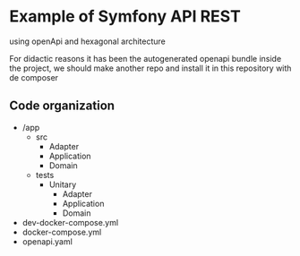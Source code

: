Example of Symfony API REST 
=====

using openApi and hexagonal architecture

For didactic reasons it has been the autogenerated openapi bundle inside the project, we should make another repo and install it in this repository with de composer

Code organization
---

* /app
    * src
        * Adapter
        * Application
        * Domain
    * tests
        * Unitary 
            * Adapter
            * Application
            * Domain
* dev-docker-compose.yml
* docker-compose.yml
* openapi.yaml 
        